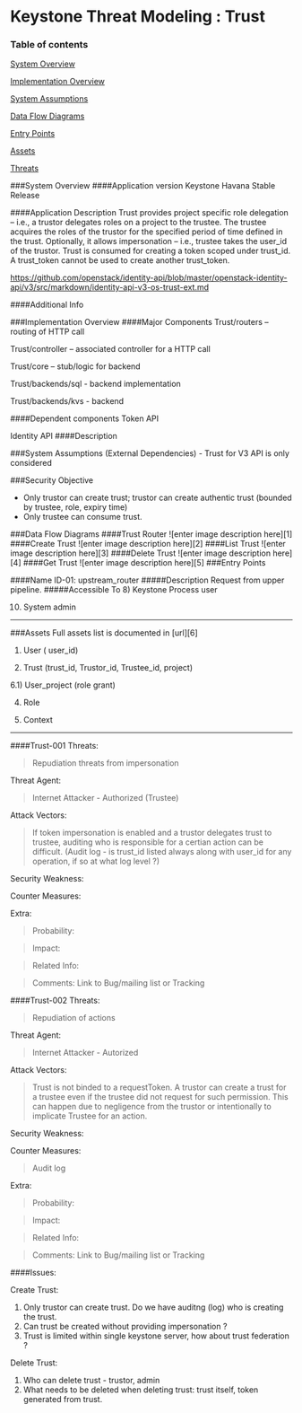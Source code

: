 Keystone Threat Modeling : Trust
=========================================
### Table of contents

[System Overview](#system)

[Implementation Overview](#implementation)

[System Assumptions](#assumption)

[Data Flow Diagrams](#dfd)

[Entry Points](#entry)

[Assets](#asset)

[Threats](#threats)


<a name="system"/>
###System Overview
####Application version
Keystone Havana Stable Release
   
####Application Description
Trust provides project specific role delegation – i.e., a trustor delegates roles on a project to the trustee.  The trustee acquires the roles of the trustor for the specified period of time defined in the trust. Optionally, it allows impersonation – i.e., trustee takes the user_id of the trustor. Trust is consumed for creating a token scoped under trust_id. A trust_token cannot be used to create another trust_token.

https://github.com/openstack/identity-api/blob/master/openstack-identity-api/v3/src/markdown/identity-api-v3-os-trust-ext.md


####Additional Info
  

<a name="implementation"/>
###Implementation Overview
####Major Components
Trust/routers – routing of HTTP call

Trust/controller – associated controller for a HTTP call

Trust/core – stub/logic for backend

Trust/backends/sql -  backend  implementation

Trust/backends/kvs - backend


####Dependent components
Token API

Identity API
####Description


<a name="assumption"/>
###System Assumptions (External Dependencies)
 - Trust for V3 API is only considered

###Security Objective

 - Only trustor can create trust; trustor can create authentic trust (bounded by trustee, role, expiry time)
 - Only trustee can consume trust.


<a name="dfd"/>
###Data Flow Diagrams 
####Trust Router
![enter image description here][1]
####Create Trust
![enter image description here][2]
####List Trust
![enter image description here][3]
####Delete Trust
![enter image description here][4]
####Get Trust
![enter image description here][5]

<a name="entry"/>
###Entry Points

####Name ID-01: upstream_router
#####Description
Request from upper pipeline.
#####Accessible To
8) Keystone Process user

10) System admin 


----------
<a name="asset"/>
###Assets
Full assets list is documented in [url][6]

1)   User ( user_id)

7)   Trust (trust_id, Trustor_id, Trustee_id, project)

6.1) User_project (role grant)

4)   Role

35)  Context


----------
####Trust-001
Threats:
>Repudiation threats from impersonation

Threat Agent:
>Internet Attacker - Authorized (Trustee)

Attack Vectors:
>If token impersonation is enabled and a trustor delegates trust to trustee, auditing who is responsible for a certian action can be difficult. (Audit log - is trust_id listed always along with user_id for any operation, if so at what log level ?)
 

Security Weakness:
> 

Counter Measures:
> 

Extra:
>  Probability:

>   Impact:

>   Related Info:

>   Comments:
     Link to Bug/mailing list or Tracking 

####Trust-002
Threats:
>Repudiation of actions

Threat Agent:
>Internet Attacker - Autorized

Attack Vectors:
>Trust is not binded to a requestToken. A trustor can create a trust for a trustee 
even if the trustee did not request for such permission. 
This can happen due to negligence from the trustor or intentionally to implicate Trustee for an action.

Security Weakness:
> 

Counter Measures:
> Audit log

Extra:
>  Probability:

>   Impact:

>   Related Info:

>   Comments:
     Link to Bug/mailing list or Tracking 

####Issues:

Create Trust:
1. Only trustor can create trust. Do we have auditng (log) who is creating the trust.
2. Can trust be created without providing impersonation ?
3. Trust is limited within single keystone server, how about trust federation ?


Delete Trust:

1. Who can delete trust - trustor, admin
2. What needs to be deleted when deleting trust: trust itself, token generated from trust.



  [1]: images/DFD_TRUST_ROUTER_V3.png
  [2]: images/DFD_TRUST_Create_Trust_v3.png
  [3]: images/DFD_TRUST_LIST_TRUST_V3.png
  [4]: images/DFD_TRUST_DELETE_TRUST.png
  [5]: images/DFD_TRUST_GET_TRUST.png
  [6]: Keystone_asset_library.md
